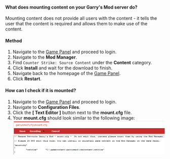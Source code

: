 #### What does mounting content on your Garry's Mod server do?
Mounting content does not provide all users with the content - it tells the user that the content is required and allows them to make use of the content.

#### Method
1. Navigate to the [Game Panel](https://gamepanel.hexanenetworks.com) and proceed to login.
2. Navigate to the **Mod Manager**.
3. Find ``Counter Strike: Source Content`` under the **Content** category.
4. Click **Install** and wait for the download to finish.
5. Navigate back to the homepage of the [Game Panel](https://gamepanel.hexanenetworks.com).
5. Click **Restart**.

#### How can I check if it is mounted?
1. Navigate to the [Game Panel](https://gamepanel.hexanenetworks.com) and proceed to login.
2. Navigate to **Configuration Files**.
3. Click the **[ Text Editor ]** button next to the **mount.cfg** file.
4. Your **mount.cfg** should look similar to the following image:
![Mount.cfg](https://raw.githubusercontent.com/HexaneNetworks/help-assets/master/assets/png/is-x-mounted.png)